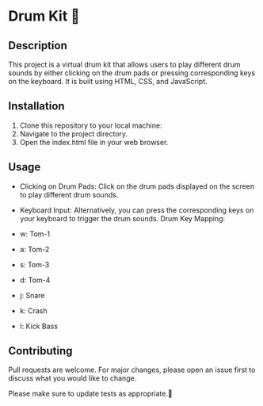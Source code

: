 # Drum Kit 🥁

## Description

This project is a virtual drum kit that allows users to play different drum sounds by either clicking on the drum pads or pressing corresponding keys on the keyboard. It is built using HTML, CSS, and JavaScript.

## Installation

1. Clone this repository to your local machine:
2. Navigate to the project directory.
3. Open the index.html file in your web browser.

## Usage
- Clicking on Drum Pads: Click on the drum pads displayed on the screen to play different drum sounds.
- Keyboard Input: Alternatively, you can press the corresponding keys on your keyboard to trigger the drum sounds.
Drum Key Mapping:

- w: Tom-1
- a: Tom-2
- s: Tom-3
- d: Tom-4
- j: Snare
- k: Crash
- l: Kick Bass

## Contributing

Pull requests are welcome. For major changes, please open an issue first to discuss what you would like to change.

Please make sure to update tests as appropriate.🚀
